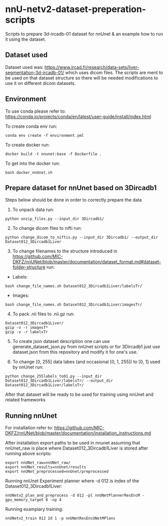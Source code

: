 # nnU-netv2-dataset-preperation-scripts
Scripts to prepare 3d-ircadb-01 dataset for nnUnet & an example how to run it using the dataset.

## Dataset used
Dataset used was: https://www.ircad.fr/research/data-sets/liver-segmentation-3d-ircadb-01/ which uses dicom files. The scripts are ment to be used on that dataset structure so there will be needed modifications to use it on different dicom datasets.

## Environment 
To use conda please refer to: https://conda.io/projects/conda/en/latest/user-guide/install/index.html

To create conda env run:
```
conda env create -f environment.yml
```

To create docker run:
```
docker build -t nnunet:base -f Dockerfile .
```

To get into the docker run:
```
bash docker_nnUnet.sh
```

## Prepare dataset for nnUnet based on 3Dircadb1
Steps below should be done in order to correctly prepare the data

1. To unpack data run:
```
python unzip_files.py --input_dir 3Dircadb1/
```

2. To change dicom files to nifti run:
```
python change_dicom_to_niftis.py --input_dir 3Dircadb1/ --output_dir Dataset012_3Dircadb1Liver
```

3. To change filenames to the structure introduced in https://github.com/MIC-DKFZ/nnUNet/blob/master/documentation/dataset_format.md#dataset-folder-structure run:
* Labels:
```
bash change_file_names.sh Dataset012_3Dircadb1Liver/labelsTr/
```

* Images:
```
bash change_file_names.sh Dataset012_3Dircadb1Liver/imagesTr/
```

4. To pack .nii files to .nii.gz run:
```
Dataset012_3Dircadb1Liver/
gzip -v -r imagesT*
gzip -v -r labelsTr
```

5. To create json dataset description one can use generate_dataset_json.py from nnUnet scripts or for 3Dircadb1 just use dataset.json from this repository and modify it for one's use.

6. To change [0, 255] data labes (and occasional [0, 1, 255]) to [0, 1] used by nnUnet run:
```
python change_255labels_to01.py --input_dir Dataset012_3Dircadb1Liver/labelsTr/ --output_dir Dataset012_3Dircadb1Liver/labelsTr/
```

After that dataset will be ready to be used for training using nnUnet and related frameworks

## Running nnUnet
For installation refer to: https://github.com/MIC-DKFZ/nnUNet/blob/master/documentation/installation_instructions.md

After installation export paths to be used in nnunet assuming that nnUnet_raw is place where Dataset012_3Dircadb1Liver is stored after running above scripts:
```
export nnUNet_raw=nnUNet_raw/ 
export nnUNet_results=nnUnet/results
export nnUNet_preprocessed=nnUnet/preprocessed
```

Running nnUnet Experiment planner where -d 012 is index of the Dataset012_3Dircadb1Liver:
```
nnUNetv2_plan_and_preprocess -d 012 -pl nnUNetPlannerResEncM -gpu_memory_target 8 -np 4
```

Running examplary training:
```
nnUNetv2_train 012 2d 1 -p nnUNetResEncUNetMPlans
```
